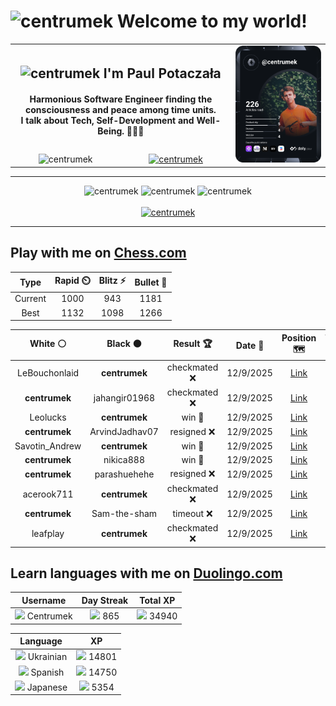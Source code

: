 <h1>
  <img
    src="https://emojis.slackmojis.com/emojis/images/1531849430/4246/blob-sunglasses.gif"
    width="30"
    alt="centrumek"
  />
  Welcome to my world!
</h1>

<table>
  <tbody>
    <tr>
      <td align="center" width="70%" colspan="2">
        <h2>
          <img
            src="https://raw.githubusercontent.com/MartinHeinz/MartinHeinz/master/wave.gif"
            width="30px"
            alt="centrumek"
          />
          I'm Paul Potaczała
        </h2>
        <h4>
          Harmonious Software Engineer finding the consciousness and peace among time units.
          <br/>
          I talk about Tech, Self-Development and Well-Being. 🌿🧘🚀
        </h4>
      </td>
      <td width="30%" rowspan="2">
        <a href="https://app.daily.dev/centrumek">
          <img
            src="./devcard.svg"
            alt="centrumek"
          />
        </a>
      </td>
    </tr>
    <tr align="center">
      <td>
        <img
          src="https://komarev.com/ghpvc/?username=centrumek&label=visitors&color=0e75b6&style=flat"
          alt="centrumek"
        >
      </td>
      <td>
        <a href="https://stackoverflow.com/users/14496012/centrumek">
          <img
            src="https://stackoverflow.com/users/flair/14496012.png?theme=dark"
            alt="centrumek"
          >
        </a>
      </td>
    </tr>
  </tbody>
</table>

---
<div align="center">
  <img 
    src="https://github-readme-stats.vercel.app/api?username=centrumek&show_icons=true&count_private=true&theme=dark&hide_border=true&hide=issues,contribs&bg_color=00000000"
    alt="centrumek"
  />
  <img
    src="https://github-readme-stats.vercel.app/api/top-langs/?username=centrumek&layout=compact&hide_border=true&theme=dark&bg_color=00000000&langs_count=6&exclude_repo=air-statistic-app"
    alt="centrumek"
  />
  <img 
    src="https://github-readme-streak-stats.herokuapp.com?user=centrumek&theme=dark&hide_border=true&background=FFFFFF00"
    alt="centrumek"
  />
  <br/>
  <br/>
  <a href="https://www.buymeacoffee.com/centrumek">
    <img
      src="https://cdn.buymeacoffee.com/buttons/v2/default-orange.png"
      height="50"
      width="210"
      alt="centrumek"
    />
  </a>
</div>

---

## Play with me on [Chess.com](https://www.chess.com/member/centrumek)

<div align="center">
<!--START_SECTION:chessStats-->
<!-- Automatically generated with https://github.com/Balastrong/chess-stats-action -->

| Type | Rapid ⏲️ | Blitz ⚡ | Bullet 🔫 |
|:---:|:---:|:---:|:---:|
| Current | 1000 | 943 | 1181 |
| Best | 1132 | 1098 | 1266 |

| White ⚪ | Black ⚫ | Result 🏆 | Date 📅 | Position 🗺️ | Type 🕕 |
|:---:|:---:|:---:|:---:|:---:|:---:|
| LeBouchonlaid | **centrumek** | checkmated ❌ | 12/9/2025 | <a href="http://www.ee.unb.ca/cgi-bin/tervo/fen.pl?select=7r/6pp/2p2n2/5B2/3r1kPq/4Q3/PPP2PK1/8 b - - 4 28">Link</a> | Blitz |
| **centrumek** | jahangir01968 | checkmated ❌ | 12/9/2025 | <a href="http://www.ee.unb.ca/cgi-bin/tervo/fen.pl?select=r4rkb/1bp2p1p/1pn1p1nP/8/pq4P1/K1N5/P2B4/R2Q4 w - - 0 22">Link</a> | Blitz |
| Leolucks | **centrumek** | win 🥇 | 12/9/2025 | <a href="http://www.ee.unb.ca/cgi-bin/tervo/fen.pl?select=5r2/4R3/P2p3r/3Pp1k1/B3Pp2/4nP2/PP1NQ1qp/7K w - - 0 32">Link</a> | Blitz |
| **centrumek** | ArvindJadhav07 | resigned ❌ | 12/9/2025 | <a href="http://www.ee.unb.ca/cgi-bin/tervo/fen.pl?select=8/1p4p1/p1p5/2P2k2/2b5/4K3/8/8 w - - 0 45">Link</a> | Blitz |
| Savotin_Andrew | **centrumek** | win 🥇 | 12/9/2025 | <a href="http://www.ee.unb.ca/cgi-bin/tervo/fen.pl?select=rn5b/pp1k4/3pN3/2pn4/8/1P3N1P/q1P2PP1/4RRK1 w - - 0 23">Link</a> | Blitz |
| **centrumek** | nikica888 | win 🥇 | 12/9/2025 | <a href="http://www.ee.unb.ca/cgi-bin/tervo/fen.pl?select=5r2/p2n1kb1/4p3/1pp1p3/5P2/2P3P1/PPQN1K2/R1B3NR b - - 0 22">Link</a> | Blitz |
| **centrumek** | parashuehehe | resigned ❌ | 12/9/2025 | <a href="http://www.ee.unb.ca/cgi-bin/tervo/fen.pl?select=8/1pp4R/1k5P/8/2Pq4/3r1K2/8/8 w - - 5 44">Link</a> | Blitz |
| acerook711 | **centrumek** | checkmated ❌ | 12/9/2025 | <a href="http://www.ee.unb.ca/cgi-bin/tervo/fen.pl?select=1k3rn1/pQ5p/Bp1p2p1/1Np5/4P3/8/PPnq2P1/R6K b - - 3 28">Link</a> | Blitz |
| **centrumek** | Sam-the-sham | timeout ❌ | 12/9/2025 | <a href="http://www.ee.unb.ca/cgi-bin/tervo/fen.pl?select=8/8/3p4/8/2pkp3/1r6/8/3K4 w - - 2 57">Link</a> | Blitz |
| leafplay | **centrumek** | checkmated ❌ | 12/9/2025 | <a href="http://www.ee.unb.ca/cgi-bin/tervo/fen.pl?select=rnbq1b1r/ppp1pQ2/3pBp2/kP1P3p/P1N3p1/2P1P3/5PPP/RNB1K2R b KQ - 2 15">Link</a> | Blitz |

<!--END_SECTION:chessStats-->
</div>

## Learn languages with me on [Duolingo.com](https://www.duolingo.com/profile/Centrumek)

<div align="center">
<!--START_SECTION:duolingoStats-->
<!-- Automatically generated with https://github.com/centrumek/duolingo-readme-stats-->

| Username | Day Streak | Total XP |
|:---:|:---:|:---:|
| <img src="https://raw.githubusercontent.com/centrumek/duolingo-readme-stats/main/assets/duolingo.png" height="12"> Centrumek | <img src="https://raw.githubusercontent.com/centrumek/duolingo-readme-stats/main/assets/streakinactive.svg" height="12"> 865 | <img src="https://raw.githubusercontent.com/centrumek/duolingo-readme-stats/main/assets/xp.svg" height="12"> 34940 |

| Language | XP |
|:---:|:---:|
| <img src="https://raw.githubusercontent.com/centrumek/duolingo-readme-stats/main/assets/langs/ukrainian.svg" height="12"> Ukrainian | <img src="https://raw.githubusercontent.com/centrumek/duolingo-readme-stats/main/assets/xp.svg" height="12"> 14801 |
| <img src="https://raw.githubusercontent.com/centrumek/duolingo-readme-stats/main/assets/langs/spanish.svg" height="12"> Spanish | <img src="https://raw.githubusercontent.com/centrumek/duolingo-readme-stats/main/assets/xp.svg" height="12"> 14750 |
| <img src="https://raw.githubusercontent.com/centrumek/duolingo-readme-stats/main/assets/langs/japanese.svg" height="12"> Japanese | <img src="https://raw.githubusercontent.com/centrumek/duolingo-readme-stats/main/assets/xp.svg" height="12"> 5354 |

<!--END_SECTION:duolingoStats-->
</div>
<!--
**centrumek/centrumek** is a ✨ _special_ ✨ repository because its `README.md` (this file) appears on your GitHub profile.

Here are some ideas to get you started:

- 🔭 I’m currently working on ...
- 🌱 I’m currently learning ...
- 👯 I’m looking to collaborate on ...
- 🤔 I’m looking for help with ...
- 💬 Ask me about ...
- 📫 How to reach me: ...
- 😄 Pronouns: ...
- ⚡ Fun fact: ...
-->
